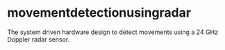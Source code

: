 # movementdetectionusingradar
The system driven hardware design to detect movements using a 24 GHz Doppler radar sensor.
